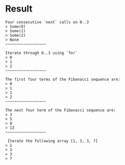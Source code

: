 # Result

```
Four consecutive `next` calls on 0..3
> Some(0)
> Some(1)
> Some(2)
> None
~~~~~~~~~~~~~~~~~~

Iterate through 0..3 using `for`
> 0
> 1
> 2
~~~~~~~~~~~~~~~~~~

The first four terms of the Fibonacci sequence are:
> 0
> 1
> 1
> 2
~~~~~~~~~~~~~~~~~~

The next four term of the Fibonacci sequence are:
> 3
> 5
> 8
> 13
~~~~~~~~~~~~~~~~~~

 Iterate the following array [1, 3, 3, 7]
> 1
> 3
> 3
> 7

```
